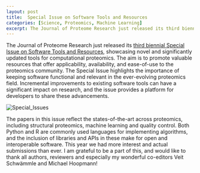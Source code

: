 ```yaml
---
layout: post
title:  Special Issue on Software Tools and Resources
categories: [Science, Proteomics, Machine Learning]
excerpt: The Journal of Proteome Research just released its third biennial Special Issue on Software Tools and Resources, showcasing novel and significantly updated tools for computational proteomics.
---
```


The Journal of Proteome Research just released its [third biennial Special Issue on Software Tools and Resources](https://pubs.acs.org/toc/jprobs/22/2), showcasing novel and significantly updated tools for computational proteomics. The aim is to promote valuable resources that offer applicability, availability, and ease-of-use to the proteomics community. The Special Issue highlights the importance of keeping software functional and relevant in the ever-evolving proteomics field. Incremental improvements to existing software tools can have a significant impact on research, and the issue provides a platform for developers to share these advancements.

![Special_Issues]({{magnuspalmblad.github.io}}/assets/Special_Issues.png)

The papers in this issue reflect the states-of-the-art across proteomics, including structural proteomics, machine learning and quality control. Both Python and R are commonly used languages for implementing algorithms, and the inclusion of libraries and APIs in these make for open and interoperable software. This year we had more interest and actual submissions than ever. I am grateful to be a part of this, and would like to thank all authors, reviewers and especially my wonderful co-editors Veit Schw&auml;mmle and Michael Hoopmann!


&nbsp;
&nbsp;
&nbsp;

